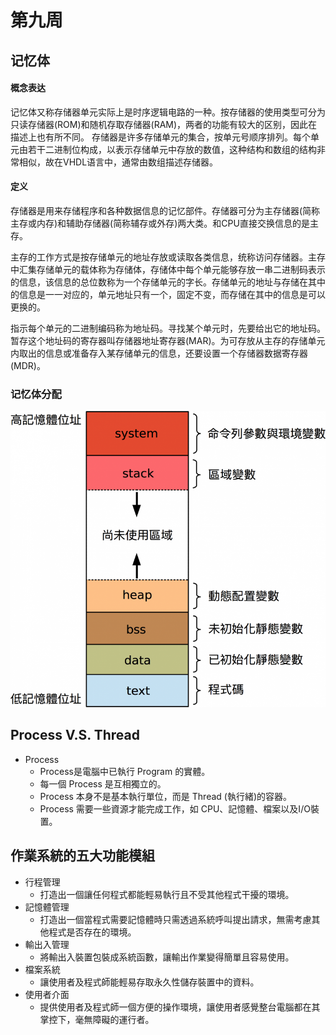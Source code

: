 # 第九周

## 记忆体
#### 概念表达
记忆体又称存储器单元实际上是时序逻辑电路的一种。按存储器的使用类型可分为只读存储器(ROM)和随机存取存储器(RAM)，两者的功能有较大的区别，因此在描述上也有所不同。
存储器是许多存储单元的集合，按单元号顺序排列。每个单元由若干二进制位构成，以表示存储单元中存放的数值，这种结构和数组的结构非常相似，故在VHDL语言中，通常由数组描述存储器。
#### 定义
存储器是用来存储程序和各种数据信息的记忆部件。存储器可分为主存储器(简称主存或内存)和辅助存储器(简称辅存或外存)两大类。和CPU直接交换信息的是主存。

主存的工作方式是按存储单元的地址存放或读取各类信息，统称访问存储器。主存中汇集存储单元的载体称为存储体，存储体中每个单元能够存放一串二进制码表示的信息，该信息的总位数称为一个存储单元的字长。存储单元的地址与存储在其中的信息是一一对应的，单元地址只有一个，固定不变，而存储在其中的信息是可以更换的。 

指示每个单元的二进制编码称为地址码。寻找某个单元时，先要给出它的地址码。暂存这个地址码的寄存器叫存储器地址寄存器(MAR)。为可存放从主存的存储单元内取出的信息或准备存入某存储单元的信息，还要设置一个存储器数据寄存器(MDR)。

### 记忆体分配
![1](https://github.com/lzc2021/sp109b/blob/main/image/05.png)

## Process V.S. Thread
* Process
  * Process是電腦中已執行 Program 的實體。
  * 每一個 Process 是互相獨立的。
  * Process 本身不是基本執行單位，而是 Thread (執行緒)的容器。
  * Process 需要一些資源才能完成工作，如 CPU、記憶體、檔案以及I/O裝置。

## 作業系統的五大功能模組
* 行程管理
  * 打造出一個讓任何程式都能輕易執行且不受其他程式干擾的環境。
* 記憶體管理
  * 打造出一個當程式需要記憶體時只需透過系統呼叫提出請求，無需考慮其他程式是否存在的環境。
* 輸出入管理
  * 將輸出入裝置包裝成系統函數，讓輸出作業變得簡單且容易使用。
* 檔案系統
  * 讓使用者及程式師能輕易存取永久性儲存裝置中的資料。
* 使用者介面
  * 提供使用者及程式師一個方便的操作環境，讓使用者感覺整台電腦都在其掌控下，毫無障礙的運行者。
